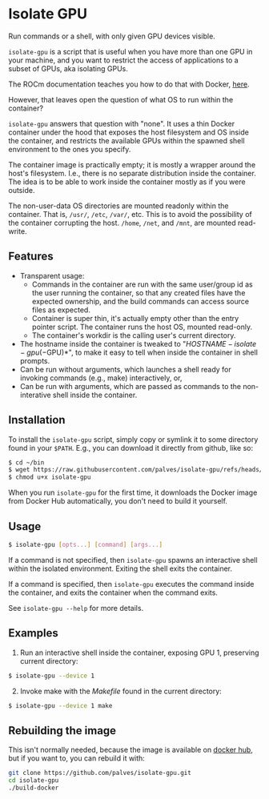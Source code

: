 # Isolate GPU

Run commands or a shell, with only given GPU devices visible.

`isolate-gpu` is a script that is useful when you have more than one
GPU in your machine, and you want to restrict the access of
applications to a subset of GPUs, aka isolating GPUs.

The ROCm documentation teaches you how to do that with Docker,
[here](https://rocm.docs.amd.com/projects/install-on-linux/en/latest/how-to/docker.html#docker-restrict-gpus).

However, that leaves open the question of what OS to run within the
container?

`isolate-gpu` answers that question with "none".  It uses a thin
Docker container under the hood that exposes the host filesystem and
OS inside the container, and restricts the available GPUs within the
spawned shell environment to the ones you specify.

The container image is practically empty; it is mostly a wrapper
around the host's filesystem.  I.e., there is no separate distribution
inside the container.  The idea is to be able to work inside the
container mostly as if you were outside.

The non-user-data OS directories are mounted readonly within the
container.  That is, `/usr/`, `/etc`, `/var/`, etc.  This is to avoid
the possibility of the container corrupting the host.  `/home`,
`/net`, and `/mnt`, are mounted read-write.

## Features

- Transparent usage:
  - Commands in the container are run with the same user/group id as
    the user running the container, so that any created files have the
    expected ownership, and the build commands can access source files
    as expected.
  - Container is super thin, it's actually empty other than the entry
    pointer script.  The container runs the host OS, mounted read-only.
  - The container's workdir is the calling user's current directory.
- The hostname inside the container is tweaked to
  "$HOSTNAME-isolate-gpu(-$GPU)*", to make it easy to tell when inside
  the container in shell prompts.
- Can be run without arguments, which launches a shell ready for
  invoking commands (e.g., make) interactively, or,
- Can be run with arguments, which are passed as commands to the
  non-interative shell inside the container.

## Installation

To install the `isolate-gpu` script, simply copy or symlink it to some
directory found in your `$PATH`.  E.g., you can download it directly
from github, like so:

```bash
$ cd ~/bin
$ wget https://raw.githubusercontent.com/palves/isolate-gpu/refs/heads/main/isolate-gpu
$ chmod u+x isolate-gpu
```

When you run `isolate-gpu` for the first time, it downloads the Docker
image from Docker Hub automatically, you don't need to build it
yourself.

## Usage

```bash
$ isolate-gpu [opts...] [command] [args...]
```

If a command is not specified, then `isolate-gpu` spawns an
interactive shell within the isolated environment.  Exiting the shell
exits the container.

If a command is specified, then `isolate-gpu` executes the command
inside the container, and exits the container when the command exits.

See `isolate-gpu --help` for more details.

## Examples

1. Run an interactive shell inside the container, exposing GPU 1,
   preserving current directory:

```bash
$ isolate-gpu --device 1
```

2. Invoke make with the *Makefile* found in the current directory:

```bash
$ isolate-gpu --device 1 make
```

## Rebuilding the image

This isn't normally needed, because the image is available on [docker
hub](https://hub.docker.com/r/palves79/isolate-gpu), but if you want
to, you can rebuild it with:

```bash
git clone https://github.com/palves/isolate-gpu.git
cd isolate-gpu
./build-docker
```
